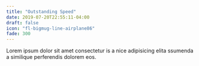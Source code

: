```yaml
---
title: "Outstanding Speed"
date: 2019-07-20T22:55:11-04:00
draft: false
icon: "fl-bigmug-line-airplane86"
fade: 300
---
```

Lorem ipsum dolor sit amet consectetur is a nice adipisicing elita ssumenda a similique perferendis dolorem eos.